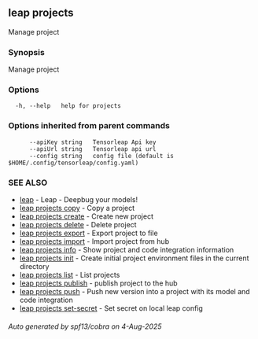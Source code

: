 ## leap projects

Manage project

### Synopsis

Manage project

### Options

```
  -h, --help   help for projects
```

### Options inherited from parent commands

```
      --apiKey string   Tensorleap Api key
      --apiUrl string   Tensorleap api url
      --config string   config file (default is $HOME/.config/tensorleap/config.yaml)
```

### SEE ALSO

* [leap](leap.md)	 - Leap - Deepbug your models!
* [leap projects copy](leap_projects_copy.md)	 - Copy a project
* [leap projects create](leap_projects_create.md)	 - Create new project
* [leap projects delete](leap_projects_delete.md)	 - Delete project
* [leap projects export](leap_projects_export.md)	 - Export project to file
* [leap projects import](leap_projects_import.md)	 - Import project from hub
* [leap projects info](leap_projects_info.md)	 - Show project and code integration information
* [leap projects init](leap_projects_init.md)	 - Create initial project environment files in the current directory
* [leap projects list](leap_projects_list.md)	 - List projects
* [leap projects publish](leap_projects_publish.md)	 - publish project to the hub
* [leap projects push](leap_projects_push.md)	 - Push new version into a project with its model and code integration
* [leap projects set-secret](leap_projects_set-secret.md)	 - Set secret on local leap config

###### Auto generated by spf13/cobra on 4-Aug-2025
